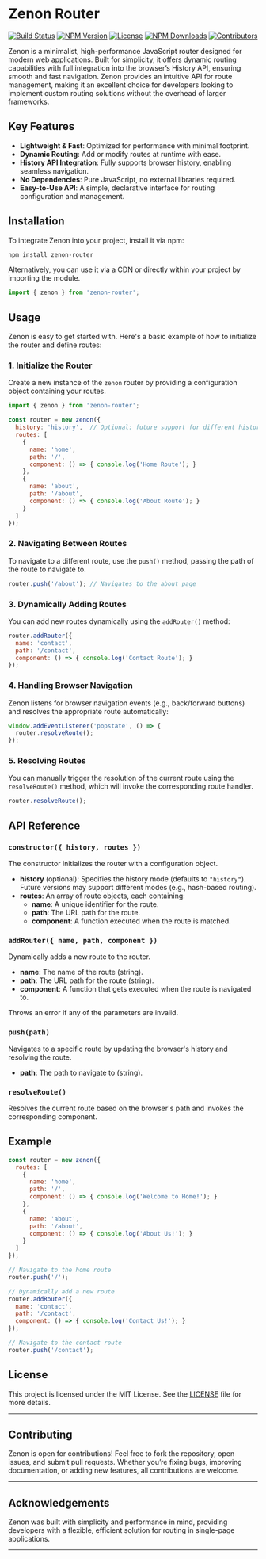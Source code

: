 # Zenon Router

[![Build Status](https://img.shields.io/travis/com/n8bird-oss/zenon-router.svg)](https://travis-ci.com/n8bird-oss/zenon-router)
[![NPM Version](https://img.shields.io/npm/v/zenon-router.svg)](https://www.npmjs.com/package/zenon-router)
[![License](https://img.shields.io/github/license/n8bird-oss/zenon-router.svg)](https://opensource.org/licenses/MIT)
[![NPM Downloads](https://img.shields.io/npm/dw/zenon-router.svg)](https://www.npmjs.com/package/zenon-router)
[![Contributors](https://img.shields.io/github/contributors/n8bird-oss/zenon-router.svg)](https://github.com/n8bird-oss/zenon-router/graphs/contributors)

Zenon is a minimalist, high-performance JavaScript router designed for modern web applications. Built for simplicity, it offers dynamic routing capabilities with full integration into the browser’s History API, ensuring smooth and fast navigation. Zenon provides an intuitive API for route management, making it an excellent choice for developers looking to implement custom routing solutions without the overhead of larger frameworks.

## Key Features

- **Lightweight & Fast**: Optimized for performance with minimal footprint.
- **Dynamic Routing**: Add or modify routes at runtime with ease.
- **History API Integration**: Fully supports browser history, enabling seamless navigation.
- **No Dependencies**: Pure JavaScript, no external libraries required.
- **Easy-to-Use API**: A simple, declarative interface for routing configuration and management.

## Installation

To integrate Zenon into your project, install it via npm:

```bash
npm install zenon-router
```

Alternatively, you can use it via a CDN or directly within your project by importing the module.

```js
import { zenon } from 'zenon-router';
```

## Usage

Zenon is easy to get started with. Here's a basic example of how to initialize the router and define routes:

### 1. Initialize the Router

Create a new instance of the `zenon` router by providing a configuration object containing your routes.

```js
import { zenon } from 'zenon-router';

const router = new zenon({
  history: 'history',  // Optional: future support for different history modes
  routes: [
    {
      name: 'home',
      path: '/',
      component: () => { console.log('Home Route'); }
    },
    {
      name: 'about',
      path: '/about',
      component: () => { console.log('About Route'); }
    }
  ]
});
```

### 2. Navigating Between Routes

To navigate to a different route, use the `push()` method, passing the path of the route to navigate to.

```js
router.push('/about'); // Navigates to the about page
```

### 3. Dynamically Adding Routes

You can add new routes dynamically using the `addRouter()` method:

```js
router.addRouter({
  name: 'contact',
  path: '/contact',
  component: () => { console.log('Contact Route'); }
});
```

### 4. Handling Browser Navigation

Zenon listens for browser navigation events (e.g., back/forward buttons) and resolves the appropriate route automatically:

```js
window.addEventListener('popstate', () => {
  router.resolveRoute();
});
```

### 5. Resolving Routes

You can manually trigger the resolution of the current route using the `resolveRoute()` method, which will invoke the corresponding route handler.

```js
router.resolveRoute();
```

## API Reference

### `constructor({ history, routes })`

The constructor initializes the router with a configuration object.

- **history** (optional): Specifies the history mode (defaults to `"history"`). Future versions may support different modes (e.g., hash-based routing).
- **routes**: An array of route objects, each containing:
  - **name**: A unique identifier for the route.
  - **path**: The URL path for the route.
  - **component**: A function executed when the route is matched.

### `addRouter({ name, path, component })`

Dynamically adds a new route to the router.

- **name**: The name of the route (string).
- **path**: The URL path for the route (string).
- **component**: A function that gets executed when the route is navigated to.

Throws an error if any of the parameters are invalid.

### `push(path)`

Navigates to a specific route by updating the browser's history and resolving the route.

- **path**: The path to navigate to (string).

### `resolveRoute()`

Resolves the current route based on the browser's path and invokes the corresponding component.

## Example

```js
const router = new zenon({
  routes: [
    {
      name: 'home',
      path: '/',
      component: () => { console.log('Welcome to Home!'); }
    },
    {
      name: 'about',
      path: '/about',
      component: () => { console.log('About Us!'); }
    }
  ]
});

// Navigate to the home route
router.push('/');

// Dynamically add a new route
router.addRouter({
  name: 'contact',
  path: '/contact',
  component: () => { console.log('Contact Us!'); }
});

// Navigate to the contact route
router.push('/contact');
```

## License

This project is licensed under the MIT License. See the [LICENSE](LICENSE) file for more details.

---

## Contributing

Zenon is open for contributions! Feel free to fork the repository, open issues, and submit pull requests. Whether you’re fixing bugs, improving documentation, or adding new features, all contributions are welcome.

---

## Acknowledgements

Zenon was built with simplicity and performance in mind, providing developers with a flexible, efficient solution for routing in single-page applications.

---